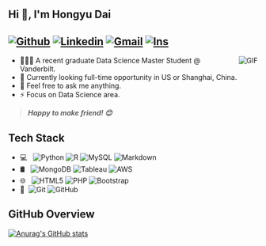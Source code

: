 

<!--
- 🔭 I’m currently working on ...
- 🌱 I’m currently learning ...
- 👯 I’m looking to collaborate on ...
- 🤔 I’m looking for help with ...
- 💬 Ask me about ...
- 📫 How to reach me: ...
- 😄 Pronouns: ...
- ⚡ Fun fact: ...
-->


## Hi 👋, I'm Hongyu Dai 
[![Github](https://img.shields.io/badge/-Github-000?style=flat&logo=Github&logoColor=white)](https://github.com/FernandoRoldan93)
[![Linkedin](https://img.shields.io/badge/-LinkedIn-blue?style=flat&logo=Linkedin&logoColor=white)](https://www.linkedin.com/in/froldanzafra/)
[![Gmail](https://img.shields.io/badge/-Gmail-c14438?style=flat&logo=Gmail&logoColor=white)](mailto:hongyudai1022@gmail.com)
[![Ins](https://img.shields.io/badge/Instagram-E4405F?style=flat&logo=instagram&logoColor=white)](https://www.instagram.com/daiiiiiih/)
---
<img align="right" alt="GIF" src="https://raw.githubusercontent.com/JoeyBling/JoeyBling/master/pic/pusheencode.gif" />


- 👩🏻‍🎓 A recent graduate Data Science Master Student @ Vanderbilt.
- 🌱 Currently looking full-time opportunity in US or Shanghai, China.
- 💬 Feel free to ask me anything.
- ⚡ Focus on Data Science area.

> ***Happy to make friend! 😊***



## Tech Stack

- 💻 &#160; ![Python](https://img.shields.io/badge/Python-3776AB?style=flat&logo=python&logoColor=white)
![R](https://img.shields.io/badge/R-276DC3?style=flat&logo=r&logoColor=white)
![MySQL](https://img.shields.io/badge/-MySQL-333333?style=flat&logo=mysql)
![Markdown](https://img.shields.io/badge/-Markdown-333333?style=flat&logo=markdown)
- 🛢 &#160; 
![MongoDB](https://img.shields.io/badge/-MongoDB-333333?style=flat&logo=mongodb)
![Tableau](https://img.shields.io/badge/Tableau-E97627?style=flat&logo=Tableau&logoColor=white)
![AWS](https://img.shields.io/badge/Amazon_AWS-232F3E?style=flat&logo=amazon-aws&logoColor=white)
- 🌐 &#160; ![HTML5](https://img.shields.io/badge/-HTML5-333333?style=flat&logo=HTML5)
![PHP](https://img.shields.io/badge/PHP-777BB4?style=flat&logo=php&logoColor=white)
![Bootstrap](https://img.shields.io/badge/-Bootstrap-333333?style=flat&logo=bootstrap&logoColor=563D7C)
- 🔧 &#160;![Git](https://img.shields.io/badge/-Git-333333?style=flat&logo=git)
![GitHub](https://img.shields.io/badge/-GitHub-333333?style=flat&logo=github)



## GitHub Overview  
[![Anurag's GitHub stats](https://github-readme-stats.vercel.app/api?username=hydai99&count_private=true&show_icons=true&hide=stars)](https://github.com/anuraghazra/github-readme-stats)
